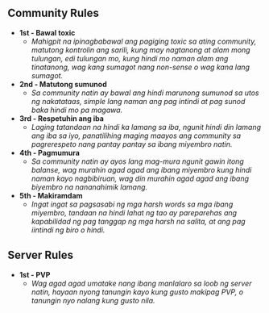 ## Community Rules
 - **1st - Bawal toxic**
   - _Mahigpit na ipinagbabawal ang pagiging toxic sa ating community, matutong kontrolin ang sarili, kung may nagtanong at alam mong tulungan, edi tulungan mo, kung hindi mo naman alam ang tinatanong, wag kang sumagot nang non-sense o wag kana lang sumagot._
 - **2nd - Matutong sumunod**
   - _Sa community natin ay bawal ang hindi marunong sumunod sa utos ng nakatataas, simple lang naman ang pag intindi at pag sunod baka hindi mo pa magawa._
 - **3rd - Respetuhin ang iba**
   - _Laging tatandaan na hindi ka lamang sa iba, ngunit hindi din lamang ang iba sa iyo, panatilihing maging maayos ang community sa pagrerespeto nang pantay pantay sa ibang miyembro natin._
 - **4th - Pagmumura**
   - _Sa community natin ay ayos lang mag-mura ngunit gawin itong balanse, wag murahin agad agad ang ibang miyembro kung hindi naman kayo nagbibiruan, wag din murahin agad agad ang ibang biyembro na nananahimik lamang._
 - **5th - Makiramdam**
   - _Ingat ingat sa pagsasabi ng mga harsh words sa mga ibang miyembro, tandaan na hindi lahat ng tao ay pareparehas ang kapabilidad ng pag tanggap ng mga harsh na salita, at ang pag iintindi ng biro o hindi._

## Server Rules

- **1st - PVP**
   - _Wag agad agad umatake nang ibang manlalaro sa loob ng server natin, hayaan nyong tanungin kayo kung gusto makipag PVP, o tanungin nyo nalang kung gusto nila._